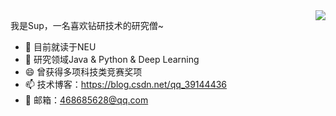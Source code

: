 <img align="right" src="https://github-readme-stats.vercel.app/api?username=CONTINUE12&show_icons=true&icon_color=CE1D2D&text_color=718096&bg_color=ffffff&hide_title=true" />

我是Sup，一名喜欢钻研技术的研究僧~

- 🔭 目前就读于NEU
- 🌱 研究领域Java & Python & Deep Learning
- 😄 曾获得多项科技类竞赛奖项
- 📫 技术博客：https://blog.csdn.net/qq_39144436
- 💬 邮箱：468685628@qq.com
